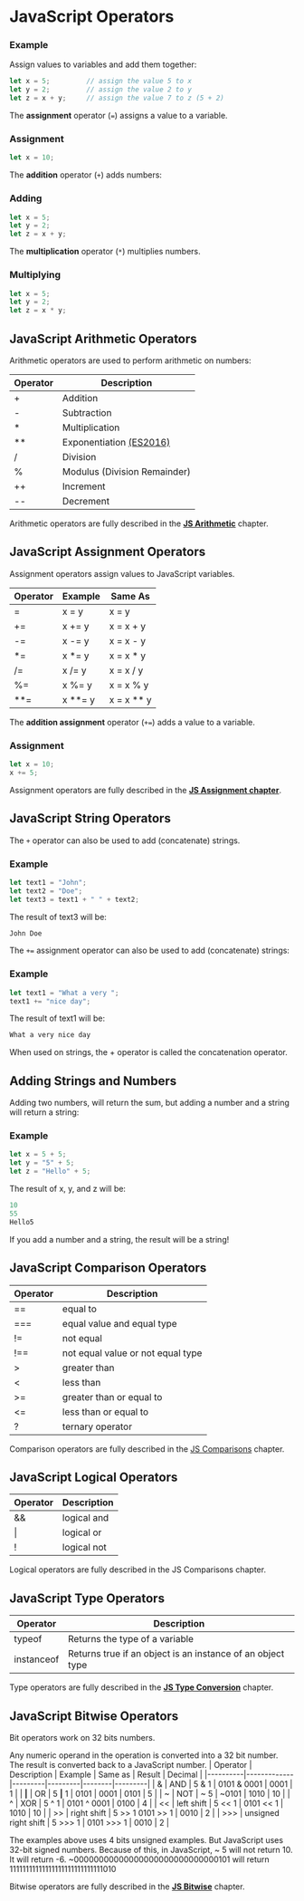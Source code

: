 # JavaScript Operators

### Example
Assign values to variables and add them together:
```javascript
let x = 5;         // assign the value 5 to x
let y = 2;         // assign the value 2 to y
let z = x + y;     // assign the value 7 to z (5 + 2)
```

The **assignment** operator (`=`) assigns a value to a variable.

### Assignment
```javascript
let x = 10;
```

The **addition** operator (`+`) adds numbers:

### Adding
```javascript
let x = 5;
let y = 2;
let z = x + y;
```

The **multiplication** operator (`*`) multiplies numbers.

### Multiplying
```javascript
let x = 5;
let y = 2;
let z = x * y;
```


## JavaScript Arithmetic Operators
Arithmetic operators are used to perform arithmetic on numbers:

| **Operator** | **Description** |
|--------------|-----------------|
| +	| Addition |
| - |Subtraction |
| *	| Multiplication |
| ** | Exponentiation [(ES2016)](https://www.w3schools.com/js/js_2016.asp) |
| / |Division |
| %	| Modulus (Division Remainder) |
| ++ | Increment |
| -- | Decrement |

Arithmetic operators are fully described in the [**JS Arithmetic**](https://www.w3schools.com/js/js_arithmetic.asp) chapter.

## JavaScript Assignment Operators
Assignment operators assign values to JavaScript variables.

| **Operator**	| **Example** | **Same As** |
|---------------|-------------|-------------|
| =	| x = y | x = y |
| += | x += y | x = x + y |
| -= | x -= y | x = x - y |
| *= | x *= y | x = x * y |
| /= | x /= y | x = x / y |
| %= | x %= y | x = x % y |
| **= | x **= y | x = x ** y |

The **addition assignment** operator (`+=`) adds a value to a variable.

### Assignment
```javascript
let x = 10;
x += 5;
```

Assignment operators are fully described in the [**JS Assignment chapter**](https://www.w3schools.com/js/js_assignment.asp).


## JavaScript String Operators
The `+` operator can also be used to add (concatenate) strings.

### Example
```javascript
let text1 = "John";
let text2 = "Doe";
let text3 = text1 + " " + text2;
```

The result of text3 will be:
```javascript
John Doe
```

The `+=` assignment operator can also be used to add (concatenate) strings:

### Example
```javascript
let text1 = "What a very ";
text1 += "nice day";
```

The result of text1 will be:
```javascript
What a very nice day
```

When used on strings, the + operator is called the concatenation operator.

## Adding Strings and Numbers
Adding two numbers, will return the sum, but adding a number and a string will return a string:

### Example
```javascript
let x = 5 + 5;
let y = "5" + 5;
let z = "Hello" + 5;
```

The result of x, y, and z will be:
```javascript
10
55
Hello5
```

If you add a number and a string, the result will be a string!


## JavaScript Comparison Operators

| **Operator** | **Description** |
|--------------|-----------------|
| == | equal to |
| === | equal value and equal type |
| != | not equal |
| !== | not equal value or not equal type |
| >	| greater than |
| <	| less than |
| >= | greater than or equal to |
| <= | less than or equal to |
| ?	| ternary operator |

Comparison operators are fully described in the [JS Comparisons](https://www.w3schools.com/js/js_comparisons.asp) chapter.


## JavaScript Logical Operators
| **Operator**	| **Description** |
|---------------|-----------------|
| && | logical and |
| \| | logical or |
| !	| logical not |

Logical operators are fully described in the JS Comparisons chapter.

## JavaScript Type Operators
| **Operator**	| **Description** |
|---------------|-----------------|
| typeof | Returns the type of a variable |
| instanceof | Returns true if an object is an instance of an object type |

Type operators are fully described in the [**JS Type Conversion**](https://www.w3schools.com/js/js_type_conversion.asp) chapter.


## JavaScript Bitwise Operators
Bit operators work on 32 bits numbers.

Any numeric operand in the operation is converted into a 32 bit number. The result is converted back to a JavaScript number.
| Operator | Description | Example | Same as | Result | Decimal |
|----------|-------------|---------|---------|--------|---------|
| &	| AND | 5 & 1 | 0101 & 0001	| 0001 | 1 |
| **|**	| OR | 5 **|** 1 | 0101 | 0001 | 0101 | 5 |
| ~ | NOT	| ~ 5 | ~0101 | 1010 | 10 |
| ^	| XOR | 5 ^ 1 | 0101 ^ 0001	| 0100 | 4 |
| << | left shift | 5 << 1 | 0101 << 1	| 1010 | 10 |
| >> | right shift | 5 >> 1	0101 >> 1 | 0010 | 2 |
| >>> | unsigned right shift | 5 >>> 1	| 0101 >>> 1 | 0010 | 2 |

The examples above uses 4 bits unsigned examples. But JavaScript uses 32-bit signed numbers.
Because of this, in JavaScript, ~ 5 will not return 10. It will return -6.
~00000000000000000000000000000101 will return 11111111111111111111111111111010

Bitwise operators are fully described in the [**JS Bitwise**](https://www.w3schools.com/js/js_bitwise.asp) chapter.